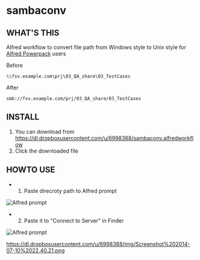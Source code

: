 sambaconv
========================

## WHAT'S THIS
Alfred workflow to convert file path from Windows style to Unix style for [Alfred Powerpack](http://www.alfredapp.com/powerpack/) users


Before
```
\\fsv.example.com\prj\03_QA_share\03_TestCases
```

After
```
smb://fsv.example.com/prj/03_QA_share/03_TestCases
```


## INSTALL

1. You can download from https://dl.dropboxusercontent.com/u/6998388/sambaconv.alfredworkflow
2. Click the downloaded file


## HOWTO USE

* 1. Paste direcroty path to Alfred prompt

![Alfred prompt](https://dl.dropboxusercontent.com/u/6998388/img/%E3%82%B9%E3%82%AF%E3%83%AA%E3%83%BC%E3%83%B3%E3%82%B7%E3%83%A7%E3%83%83%E3%83%88%202014-07-10%2022.19.41.png "Paste direcroty path to Alfred prompt")

* 2. Paste it to "Connect to Server" in Finder

![Alfred prompt](https://dl.dropboxusercontent.com/u/6998388/img/Screenshot%202014-07-10%2022.32.36.png "Paste it to Finder")


https://dl.dropboxusercontent.com/u/6998388/img/Screenshot%202014-07-10%2022.40.21.png
